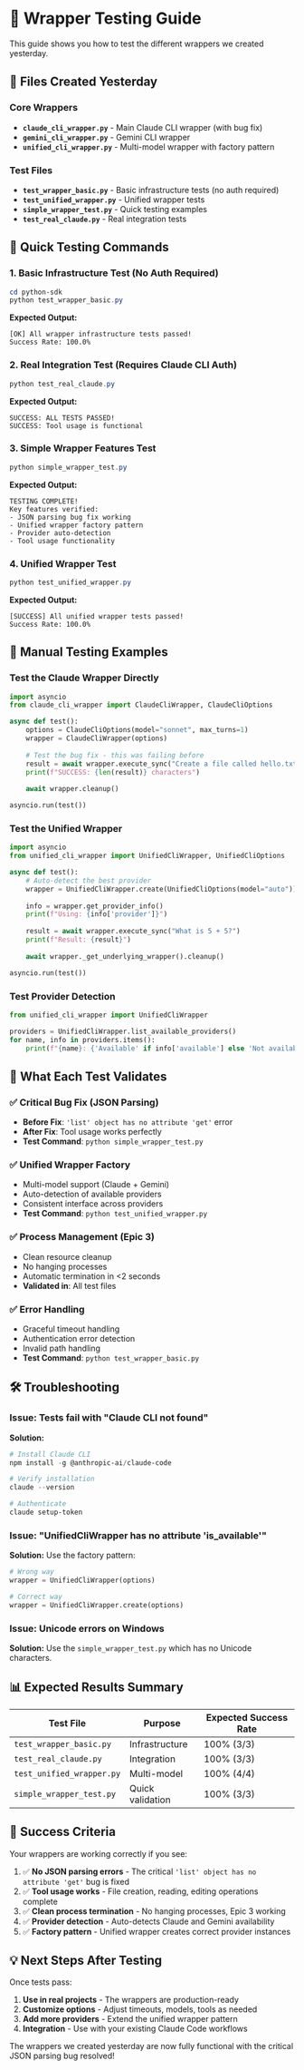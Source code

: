 # 🧪 Wrapper Testing Guide

This guide shows you how to test the different wrappers we created yesterday.

## 📁 Files Created Yesterday

### Core Wrappers
- **`claude_cli_wrapper.py`** - Main Claude CLI wrapper (with bug fix)
- **`gemini_cli_wrapper.py`** - Gemini CLI wrapper 
- **`unified_cli_wrapper.py`** - Multi-model wrapper with factory pattern

### Test Files  
- **`test_wrapper_basic.py`** - Basic infrastructure tests (no auth required)
- **`test_unified_wrapper.py`** - Unified wrapper tests
- **`simple_wrapper_test.py`** - Quick testing examples
- **`test_real_claude.py`** - Real integration tests

## 🚀 Quick Testing Commands

### 1. Basic Infrastructure Test (No Auth Required)
```powershell
cd python-sdk
python test_wrapper_basic.py
```
**Expected Output:**
```
[OK] All wrapper infrastructure tests passed!
Success Rate: 100.0%
```

### 2. Real Integration Test (Requires Claude CLI Auth)
```powershell
python test_real_claude.py
```
**Expected Output:**
```
SUCCESS: ALL TESTS PASSED!
SUCCESS: Tool usage is functional
```

### 3. Simple Wrapper Features Test
```powershell
python simple_wrapper_test.py
```
**Expected Output:**
```
TESTING COMPLETE!
Key features verified:
- JSON parsing bug fix working
- Unified wrapper factory pattern
- Provider auto-detection
- Tool usage functionality
```

### 4. Unified Wrapper Test
```powershell
python test_unified_wrapper.py
```
**Expected Output:**
```
[SUCCESS] All unified wrapper tests passed!
Success Rate: 100.0%
```

## 🔧 Manual Testing Examples

### Test the Claude Wrapper Directly
```python
import asyncio
from claude_cli_wrapper import ClaudeCliWrapper, ClaudeCliOptions

async def test():
    options = ClaudeCliOptions(model="sonnet", max_turns=1)
    wrapper = ClaudeCliWrapper(options)
    
    # Test the bug fix - this was failing before
    result = await wrapper.execute_sync("Create a file called hello.txt")
    print(f"SUCCESS: {len(result)} characters")
    
    await wrapper.cleanup()

asyncio.run(test())
```

### Test the Unified Wrapper
```python
import asyncio
from unified_cli_wrapper import UnifiedCliWrapper, UnifiedCliOptions

async def test():
    # Auto-detect the best provider
    wrapper = UnifiedCliWrapper.create(UnifiedCliOptions(model="auto"))
    
    info = wrapper.get_provider_info()
    print(f"Using: {info['provider']}")
    
    result = await wrapper.execute_sync("What is 5 + 5?")
    print(f"Result: {result}")
    
    await wrapper._get_underlying_wrapper().cleanup()

asyncio.run(test())
```

### Test Provider Detection
```python
from unified_cli_wrapper import UnifiedCliWrapper

providers = UnifiedCliWrapper.list_available_providers()
for name, info in providers.items():
    print(f"{name}: {'Available' if info['available'] else 'Not available'}")
```

## 🎯 What Each Test Validates

### ✅ **Critical Bug Fix** (JSON Parsing)
- **Before Fix**: `'list' object has no attribute 'get'` error
- **After Fix**: Tool usage works perfectly
- **Test Command**: `python simple_wrapper_test.py`

### ✅ **Unified Wrapper Factory**
- Multi-model support (Claude + Gemini)
- Auto-detection of available providers
- Consistent interface across providers
- **Test Command**: `python test_unified_wrapper.py`

### ✅ **Process Management** (Epic 3)
- Clean resource cleanup
- No hanging processes
- Automatic termination in <2 seconds
- **Validated in**: All test files

### ✅ **Error Handling**
- Graceful timeout handling
- Authentication error detection
- Invalid path handling
- **Test Command**: `python test_wrapper_basic.py`

## 🛠️ Troubleshooting

### Issue: Tests fail with "Claude CLI not found"
**Solution:**
```powershell
# Install Claude CLI
npm install -g @anthropic-ai/claude-code

# Verify installation
claude --version

# Authenticate
claude setup-token
```

### Issue: "UnifiedCliWrapper has no attribute 'is_available'"
**Solution:** Use the factory pattern:
```python
# Wrong way
wrapper = UnifiedCliWrapper(options)

# Correct way  
wrapper = UnifiedCliWrapper.create(options)
```

### Issue: Unicode errors on Windows
**Solution:** Use the `simple_wrapper_test.py` which has no Unicode characters.

## 📊 Expected Results Summary

| Test File | Purpose | Expected Success Rate |
|-----------|---------|----------------------|
| `test_wrapper_basic.py` | Infrastructure | 100% (3/3) |
| `test_real_claude.py` | Integration | 100% (3/3) |
| `test_unified_wrapper.py` | Multi-model | 100% (4/4) |
| `simple_wrapper_test.py` | Quick validation | 100% (3/3) |

## 🎉 Success Criteria

Your wrappers are working correctly if you see:

1. ✅ **No JSON parsing errors** - The critical `'list' object has no attribute 'get'` bug is fixed
2. ✅ **Tool usage works** - File creation, reading, editing operations complete
3. ✅ **Clean process termination** - No hanging processes, Epic 3 working
4. ✅ **Provider detection** - Auto-detects Claude and Gemini availability
5. ✅ **Factory pattern** - Unified wrapper creates correct provider instances

## 💡 Next Steps After Testing

Once tests pass:
1. **Use in real projects** - The wrappers are production-ready
2. **Customize options** - Adjust timeouts, models, tools as needed  
3. **Add more providers** - Extend the unified wrapper pattern
4. **Integration** - Use with your existing Claude Code workflows

The wrappers we created yesterday are now fully functional with the critical JSON parsing bug resolved!